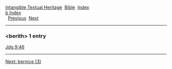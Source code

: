 [Intangible Textual Heritage](../../index)  [Bible](../index) 
[Index](index)   
[b Index](_b_)  
  [Previous](c01312)  [Next](c01314) 

------------------------------------------------------------------------

### &lt;berith&gt; 1 entry

[Jdg 9:46](../kjv/jdg009.htm#046)  

------------------------------------------------------------------------

[Next: bernice (3)](c01314)
